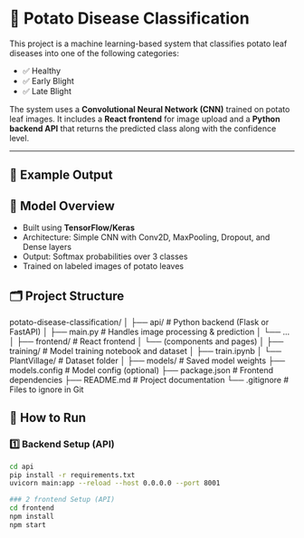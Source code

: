 # 🥔 Potato Disease Classification

This project is a machine learning-based system that classifies potato leaf diseases into one of the following categories:

- ✅ Healthy
- ✅ Early Blight
- ✅ Late Blight

The system uses a **Convolutional Neural Network (CNN)** trained on potato leaf images. It includes a **React frontend** for image upload and a **Python backend API** that returns the predicted class along with the confidence level.

---

## 📸 Example Output

## 🧠 Model Overview

- Built using **TensorFlow/Keras**
- Architecture: Simple CNN with Conv2D, MaxPooling, Dropout, and Dense layers
- Output: Softmax probabilities over 3 classes
- Trained on labeled images of potato leaves

## 🗂 Project Structure

potato-disease-classification/
│
├── api/ # Python backend (Flask or FastAPI)
│ ├── main.py # Handles image processing & prediction
│ └── ...
│
├── frontend/ # React frontend
│ └── (components and pages)
│
├── training/ # Model training notebook and dataset
│ ├── train.ipynb
│ └── PlantVillage/ # Dataset folder
│
├── models/ # Saved model weights
├── models.config # Model config (optional)
├── package.json # Frontend dependencies
├── README.md # Project documentation
└── .gitignore # Files to ignore in Git

## 🚀 How to Run

### 1️⃣ Backend Setup (API)

```bash
cd api
pip install -r requirements.txt
uvicorn main:app --reload --host 0.0.0.0 --port 8001

### 2 frontend Setup (API)
cd frontend
npm install
npm start
